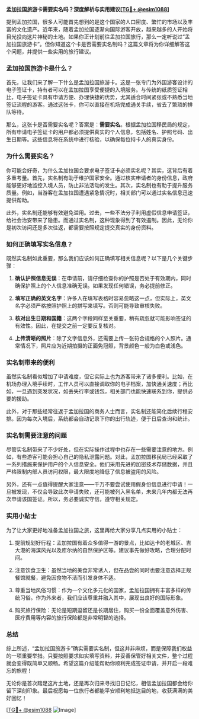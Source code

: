 **孟加拉国旅游卡需要实名吗？深度解析与实用建议[[TG💪+ @esim1088](https://t.me/s/esim1088)]**

提到孟加拉国，很多人可能首先想到的是这个国家的人口密度、繁忙的市场以及丰富的文化遗产。近年来，随着孟加拉国逐渐向国际游客开放，越来越多的人开始将目光投向这片神秘的土地。如果你正计划前往孟加拉国旅行，那么一定听说过“孟加拉国旅游卡”。但你知道这个卡是否需要实名制吗？这篇文章将为你详细解答这个问题，并提供一些实用的旅行建议。

### 孟加拉国旅游卡是什么？

首先，让我们来了解一下什么是孟加拉国旅游卡。这是一张专门为外国游客设计的电子签证卡，持有者可以在孟加拉国享受便捷的入境服务。与传统的纸质签证相比，电子签证卡具有申请方便、办理快捷的优势，尤其适合时间紧张或不熟悉当地签证流程的游客。通过这张卡，你可以直接在机场完成通关手续，省去了繁琐的排队等待。

那么，这张卡是否需要实名呢？答案是：**需要实名**。根据孟加拉国移民局的规定，所有申请电子签证卡的用户都必须提供真实的个人信息，包括姓名、护照号码、出生日期等。这些信息将在系统中进行核验，以确保每位持卡人的真实身份。

### 为什么需要实名？

你可能会好奇，为什么孟加拉国会要求电子签证卡必须实名呢？其实，这背后有着多重考量。首先，实名制有助于维护国家安全。通过核实申请者的身份信息，政府能够更好地监控入境人员，防止非法活动的发生。其次，实名制也有助于提升服务质量。例如，当游客在孟加拉国遭遇紧急情况时，相关部门可以通过实名信息迅速提供帮助。

此外，实名制还能够有效避免滥用。过去，一些不法分子利用虚假信息申请签证，给社会治安带来了隐患。而通过实名制，这种现象得到了有效遏制。因此，无论你是初次访问还是多次往返，都需要按照规定提交真实的身份资料。

### 如何正确填写实名信息？

既然实名制如此重要，那么我们应该如何正确填写相关信息呢？以下是几个关键步骤：

1. **确认护照信息无误**：在申请前，请仔细检查你的护照是否处于有效期内，同时确保护照上的个人信息准确无误。如果发现任何错误，务必提前修正。

2. **填写正确的英文名字**：许多人在填写表格时容易忽略这一点，但实际上，英文名字必须严格按照护照上的拼写来填写。否则可能导致审核失败。

3. **核对出生日期和国籍**：这两个字段同样至关重要，稍有疏忽就可能影响签证的有效性。因此，在提交之前一定要反复核对。

4. **上传清晰的照片**：除了文字信息外，还需要上传一张符合规格的个人照片。通常情况下，照片应为近期拍摄的正面免冠照，背景颜色一般为白色或浅色。

### 实名制带来的便利

虽然实名制看似增加了申请难度，但它实际上也为游客带来了诸多便利。比如，在机场办理入境手续时，工作人员可以直接调取你的电子档案，加快通关速度；再比如，一旦遇到突发状况，如丢失行李或钱包，相关部门也能快速联系到你，提供必要的援助。

此外，对于那些经常往返于孟加拉国的商务人士而言，实名制还能简化后续行程安排。因为每次入境后，系统都会自动记录下你的出行轨迹，便于日后查询和统计。

### 实名制需要注意的问题

尽管实名制带来了不少好处，但在实际操作过程中也存在一些需要注意的地方。例如，有些游客可能会担心自己的隐私泄露问题。对此，孟加拉国移民局已经采取了一系列措施来保护用户的个人信息安全。他们采用先进的加密技术存储数据，并且严格限制内部人员访问权限，最大限度地降低了信息被盗用的风险。

另外，还有一点值得提醒大家注意——千万不要尝试使用假身份信息进行申请！一旦被发现，不仅会导致此次申请失败，还可能被列入黑名单，未来几年内都无法再次申请该国签证。所以，务必要诚实守信，遵守相关规定。

### 实用小贴士

为了让大家更好地准备孟加拉国之旅，这里再给大家分享几点实用的小贴士：

1. 提前规划好行程：孟加拉国有着众多值得一游的景点，比如达卡的老城区、吉大港的海滨风光以及库尔纳的自然保护区等。建议事先做好攻略，合理分配时间。

2. 注意饮食卫生：虽然当地的美食非常诱人，但在品尝的同时也要注意选择正规餐馆就餐，避免因食物不洁而引发身体不适。

3. 尊重当地风俗习惯：作为一个文化多元化的国家，孟加拉国拥有丰富多样的传统习俗。作为外来者，我们应该尊重并融入其中，展现出良好的国际形象。

4. 购买旅行保险：无论是短期逗留还是长期居住，购买一份全面覆盖意外伤害、医疗费用等内容的旅行保险都是非常明智的选择。

### 总结

综上所述，“孟加拉国旅游卡”确实需要实名制，但这并非麻烦，而是保障我们权益的一项重要举措。只要按照要求如实填写资料，并妥善保管好相关文件，整个过程就会变得既简单又顺畅。希望这篇介绍能帮助你顺利完成签证申请，并开启一段难忘的旅程！

无论你是首次踏足这片土地，还是再次归来寻找旧日记忆，相信孟加拉国都会给你留下深刻印象。最后祝愿每一位旅行者都能平安顺利地抵达目的地，收获满满的美好回忆！

[[TG💪+ @esim1088](https://t.me/s/esim1088) ![Image](https://i.postimg.cc/4NQfJmqS/Snipaste-2025-05-13-00-14-12.png)]